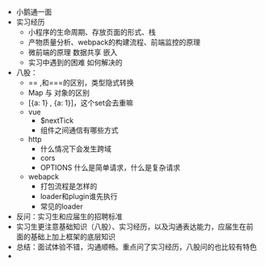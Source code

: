 - 小鹅通一面
- 实习经历
	- 小程序的生命周期、存放页面的形式、栈
	- 产物质量分析、webpack的构建流程、前端监控的原理
	- 微前端的原理 数据共享 嵌入
	- 实习中遇到的困难 如何解决的
- 八股：
	- == ,和===的区别，类型隐式转换
	- Map 与 对象的区别
	- [{a: 1} , {a: 1}]，这个set会去重嘛
	- vue
		- $nextTick
		- 组件之间通信有哪些方式
	- http
		- 什么情况下会发生跨域
		- cors
		- OPTIONS 什么是简单请求，什么是复杂请求
	- webapck
		- 打包流程是怎样的
		- loader和plugin谁先执行
		- 常见的loader
- 反问：实习生和应届生的招聘标准
- 实习生更注意基础知识（八股）、实习经历，以及沟通表达能力，应届生在前面的基础上加上框架的底层知识
- 总结：面试体验不错，沟通顺畅。重点问了实习经历，八股问的也比较有特色
-